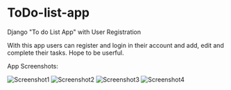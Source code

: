 # ToDo-list-app
Django "To do List App" with User Registration

With this app users can register and login in their account and add, edit and complete their tasks.
Hope to be userful.

App Screenshots:

![Screenshot1](https://s6.uupload.ir/files/screenshot1_70qs.jpg)
![Screenshot2](https://s6.uupload.ir/files/screenshot2_4eyn.jpg)
![Screenshot3](https://s6.uupload.ir/files/screenshot3_x0d.jpg)
![Screenshot4](https://s6.uupload.ir/files/screenshot4_lie0.jpg)  
